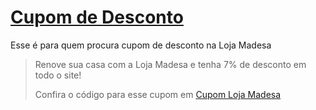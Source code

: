 # [Cupom de Desconto](https://github.com/CupomDeDesconto/Promocoes/blob/main/README.md)
Esse é para quem procura cupom de desconto na Loja Madesa
<blockquote cite="https://asasdodesconto.com/casa-e-decoracao/renove-sua-casa-com-a-loja-madesa-e-tenha-7-de-desconto-em-todo-o-site-16692"><p>Renove sua casa com a Loja Madesa e tenha 7% de desconto em todo o site!</p><footer>Confira o código para esse cupom em <a href="https://asasdodesconto.com/casa-e-decoracao/renove-sua-casa-com-a-loja-madesa-e-tenha-7-de-desconto-em-todo-o-site-16692">Cupom Loja Madesa</a></footer></blockquote>